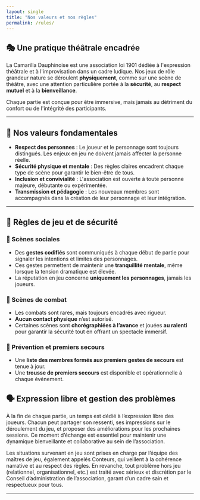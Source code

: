 ```yaml
---
layout: single
title: "Nos valeurs et nos règles"
permalink: /rules/
---
```


## 🎭 Une pratique théâtrale encadrée

La Camarilla Dauphinoise est une association loi 1901 dédiée à l'expression théâtrale et à l'improvisation dans un cadre ludique. Nos jeux de rôle grandeur nature se déroulent **physiquement**, comme sur une scène de théâtre, avec une attention particulière portée à la **sécurité**, au **respect mutuel** et à la **bienveillance**.

Chaque partie est conçue pour être immersive, mais jamais au détriment du confort ou de l'intégrité des participants.

---

## 🌟 Nos valeurs fondamentales

- **Respect des personnes** : Le joueur et le personnage sont toujours distingués. Les enjeux en jeu ne doivent jamais affecter la personne réelle.
- **Sécurité physique et mentale** : Des règles claires encadrent chaque type de scène pour garantir le bien-être de tous.
- **Inclusion et convivialité** : L'association est ouverte à toute personne majeure, débutante ou expérimentée.
- **Transmission et pédagogie** : Les nouveaux membres sont accompagnés dans la création de leur personnage et leur intégration.

---

## 📜 Règles de jeu et de sécurité

### 🔹 Scènes sociales

- Des **gestes codifiés** sont communiqués à chaque début de partie pour signaler les intentions et limites des personnages.
- Ces gestes permettent de maintenir une **tranquillité mentale**, même lorsque la tension dramatique est élevée.
- La réputation en jeu concerne **uniquement les personnages**, jamais les joueurs.

### 🔹 Scènes de combat

- Les combats sont rares, mais toujours encadrés avec rigueur.
- **Aucun contact physique** n’est autorisé.
- Certaines scènes sont **chorégraphiées à l’avance** et jouées **au ralenti** pour garantir la sécurité tout en offrant un spectacle immersif.

### 🔹 Prévention et premiers secours

- Une **liste des membres formés aux premiers gestes de secours** est tenue à jour.
- Une **trousse de premiers secours** est disponible et opérationnelle à chaque événement.

## 🗣️ Expression libre et gestion des problèmes
À la fin de chaque partie, un temps est dédié à l’expression libre des joueurs. Chacun peut partager son ressenti, ses impressions sur le déroulement du jeu, et proposer des améliorations pour les prochaines sessions. Ce moment d’échange est essentiel pour maintenir une dynamique bienveillante et collaborative au sein de l’association.

Les situations survenant en jeu sont prises en charge par l’équipe des maîtres de jeu, également appelés Conteurs, qui veillent à la cohérence narrative et au respect des règles. En revanche, tout problème hors jeu (relationnel, organisationnel, etc.) est traité avec sérieux et discrétion par le Conseil d’administration de l’association, garant d’un cadre sain et respectueux pour tous.

---
